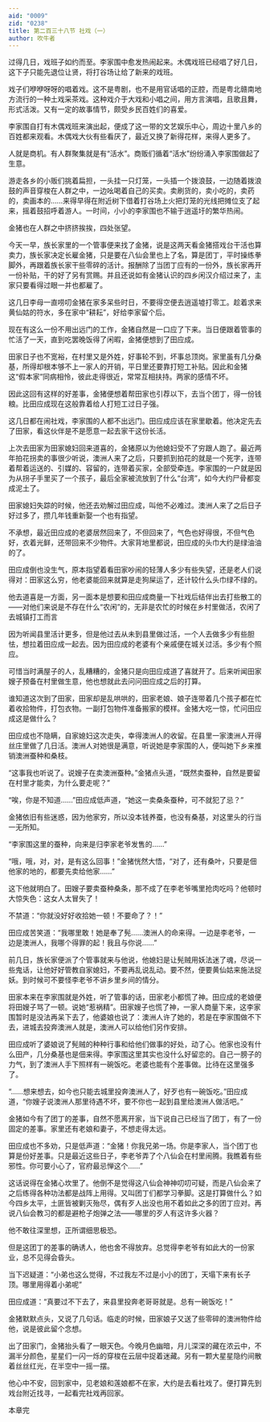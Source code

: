 ```yaml
---
aid: "0009"
zid: "0238"
title: 第二百三十八节 社戏（一）
author: 吹牛者
---
```


过得几日，戏班子如约而至。李家围中愈发热闹起来。木偶戏班已经唱了好几日，这下子只能先退位让贤，将打谷场让给了新来的戏班。

戏子们咿咿呀呀的唱着戏。这不是粤剧，也不是用官话唱的正腔，而是粤北赣南地方流行的一种土戏采茶戏。这种戏介于大戏和小唱之间，用方言演唱，且歌且舞，形式活泼。又有一定的故事情节，颇受乡民百姓们的喜爱。

李家围自打有木偶戏班来演出起，便成了这一带的文艺娱乐中心，周边十里八乡的百姓都来观看。木偶戏大伙有些看厌了，最近又换了新得花样，来得人更多了。

人就是商机。有人群聚集就是有“活水”。商贩们循着“活水”纷纷涌入李家围做起了生意。

游走各乡的小贩们挑着扁担，一头挂一只灯笼，一头插一个拨浪鼓，一边随着拨浪鼓的声音穿梭在人群之中，一边吆喝着自己的买卖。卖刷货的，卖小吃的，卖药的，卖画本的……来得早得在附近树下借着打谷场上火把灯笼的光线把摊位支了起来，摇着鼓招呼着游人。一时间，小小的李家围也不输于逍遥圩的繁华热闹。

金猪也在人群之中挤挤挨挨，四处张望。

今天一早，族长家里的一个管事便来找了金猪，说是这两天看金猪搭戏台干活也算卖力，族长家决定长雇金猪，只是要在八仙会里也上了名，算是团丁，平时操练拳脚外，再跟着族长家干些零碎的活计。报酬除了当团丁应有的一份外，族长家再开一份补贴，干的好了另有赏赐。并且还说如有金猪认识的四乡闲汉介绍过来了，主家只要看得过眼一并也都雇了。

这几日李母一直唠叨金猪在家多呆些时日，不要得空便去逍遥墟打零工。趁着求来黄仙姑的符水，多在家中“耕耘”，好给李家留个后。

现在有这么一份不用出远门的工作，金猪自然是一口应了下来。当日便跟着管事的忙活了一天，直到吃罢晚饭得了闲暇，金猪便想到了田应成。

田家日子也不宽裕，在村里又是外姓，好事轮不到，坏事总顶岗。家里虽有几分桑基，所得却根本够不上一家人的开销，平日里还要靠打短工补贴。因此和金猪这“假本家”同病相怜，彼此走得很近，常常互相扶持。两家的感情不坏。

因此这回有这样的好差事，金猪便想着帮田家也引荐以下，去当个团丁，得一份钱粮。比田应成现在这般靠着给人打短工过日子强。

这几日都在闹社戏，李家围的人都不出远门。田应成应该在家里歇着。他决定先去了田家，看这伙伴是不是愿意一起去家干这份长活。

上次去田家为田家媳妇回来道喜的，金猪原以为他媳妇受不了穷跟人跑了。最近两年拍花拐卖的事很少听说，澳洲人来了之后，只要抓到拍花的就是一个死字，连带着帮着运送的、引媒的、容留的，连带着买家，全部受牵连。李家围的一户就是因为从拐子手里买了一个孩子，最后全家被流放到了什么“台湾”，如今大约尸骨都变成泥土了。

田家媳妇失踪的时候，他还去劝解过田应成，叫他不必难过。澳洲人来了之后日子好过多了，攒几年钱重新娶一个也有指望。

不承想，最近田应成的老婆居然回来了，不但回来了，气色也好得很，不但气色好，衣着光鲜，还带回来不少物件。大家背地里都说，田应成的头巾大约是绿油油的了。

田应成倒也没生气，原本指望着看田家吵闹的轻薄人多少有些失望，还是老人们说得对：田家这么穷，他老婆能回来就算是走狗屎运了，还计较什么头巾绿不绿的。

他去道喜是一方面，另一面本是想要和田应成商量一下社戏后结伴出去打些散工的――对他们来说是不存在什么“农闲”的，无非是农忙的时候在乡村里做活，农闲了去城镇打工而言

因为听闻县里活计更多，但是他过去从未到县里做过活，一个人去做多少有些胆怯，想拉着田应成一起去。因为田应成的老婆有个亲戚便在城关过活。多少有个照应。

可惜当时满屋子的人，乱糟糟的，金猪只是向田应成道了喜就开了。后来听闻田家嫂子预备在村里做生意，他也想就此去问问田应成之后的打算。

谁知道这次到了田家，田家却是乱哄哄的，田家老娘、娘子连带着几个孩子都在忙着收拾物件，打包衣物。一副打包物件准备搬家的模样。金猪大吃一惊，忙问田应成这是做什么？

田应成也不隐瞒，自家媳妇这次走失，幸得澳洲人的收留。在县里一家澳洲人开得丝庄里做了几日活。澳洲人对她很是满意，听说她是李家围的人，便叫她下乡来推销澳洲蚕种和桑枝。

“这事我也听说了。说嫂子在卖澳洲蚕种。”金猪点头道，“既然卖蚕种，自然是要留在村里才能卖，为什么要走呢？”

“唉，你是不知道……”田应成低声道，“她这一卖桑条蚕种，可不就犯了忌？”

金猪依旧有些迷惑，因为他家穷，所以没本钱养蚕，也没有桑基，对这里头的行当一无所知。

“李家围这里的蚕种，向来是归李家老爷发售的……”

“哦，哦，对，对，是有这么回事！”金猪恍然大悟，“对了，还有桑叶，只要是佃他家的地的，都要先卖给他家……”

这下他就明白了。田嫂子要卖蚕种桑条，那不成了在李老爷嘴里抢肉吃吗？他顿时大惊失色：这女人太冒失了！

不禁道：“你就没好好收拾她一顿！不要命了？！”

田应成苦笑道：“我哪里敢！她是奉了髡……澳洲人的命来得。一边是李老爷，一边是澳洲人，我哪个得罪的起！我且与你说……”

前几日，族长家便派了个管事就来与他说，他媳妇是让髡贼用妖法迷了魂，尽说一些鬼话，让他好好管教自家媳妇，不要再乱说乱动。要不然，便要黄仙姑来施法捉妖。到时候可不要怪李老爷不讲乡里乡间的情分。

田家本来在李家围就是外姓，听了管事的话，田家老小都慌了神。田应成的老娘便将田嫂子骂了一顿。说她“惹祸精”。田家嫂子也慌了神，一家人商量下来，这李家围暂时是没法再呆下去了，他婆娘也说了：澳洲人许了她的，若是在李家围做不下去，进城去投奔澳洲人就是，澳洲人可以给他们另作安排。

田应成听了婆娘说了髡贼的种种行事和给他们做事的好处，动了心。他家也没有什么田产，几分桑基也是佃来得。李家围这里其实也没什么好留恋的。自己一膀子的力气，到了澳洲人手下照样有一碗饭吃。老婆也能有个差事做。比待在这里强多了。

“……想来想去，如今也只能去城里投奔澳洲人了，好歹也有一碗饭吃。”田应成道，“你嫂子说澳洲人那里待遇不坏，要不你也一起到县里给澳洲人做活吧。”

金猪如今有了团丁的差事，自然不愿离开家，当下说自己已经当了团丁，有了一份固定的差事。家里还有老娘和妻子，不想走得太远。

田应成也不多劝，只是低声道：“金猪！你我兄弟一场。你是李家人，当个团丁也算是份好差事。只是最近这些日子，李老爷弄了个八仙会在村里闹腾。我瞧着有些邪性。你可要小心了，官府最忌惮这个……”

这话说得在金猪心坎里了。他倒不是觉得这八仙会神神叨叨可疑，而是八仙会来了之后练得各种功法都是战阵上用得。又叫团丁们都学习拳脚。这是打算做什么？如今四乡太平，土匪皆被剿灭殆尽，偶有歹人出没也用不着如此之多的团丁应对。再说八仙会教习的都是避枪子炮弹之法――哪里的歹人有这许多火器？

他不敢往深里想，正所谓细思极恐。

但是这团丁的差事的确诱人，他也舍不得放弃。总觉得李老爷有如此大的一份家业，总不见得会昏头。

当下迟疑道：“小弟也这么觉得，不过我左不过是小小的团丁，天塌下来有长子顶。哪里用得着小弟呢”

田应成道：“真要过不下去了，来县里投奔老哥哥就是。总有一碗饭吃！”

金猪默默点头，又说了几句话。临走的时候，田家娘子又送了些零碎的澳洲物件给他，说是彼此留个念想。

出了田家门，金猪抬头看了一眼天色。今晚月色幽暗，月儿深深的藏在浓云中，不漏半分颜色，星星们一闪一烁的穿梭在云层中捉着迷藏。另有一颗大星星隐约间散着丝丝红光，在半空中一摇一摆。

他心中不安，回到家中，见老娘和莲娘都不在家，大约是去看社戏了。便打算先到戏台附近找寻，一起看完社戏再回家。

本章完

